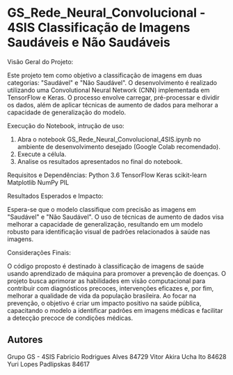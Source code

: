 # GS_Rede_Neural_Convolucional - 4SIS Classificação de Imagens Saudáveis e Não Saudáveis


Visão Geral do Projeto:

Este projeto tem como objetivo a classificação de imagens em duas categorias: "Saudável" e "Não Saudável". O desenvolvimento é realizado utilizando uma Convolutional Neural Network (CNN) implementada em TensorFlow e Keras. O processo envolve carregar, pré-processar e dividir os dados, além de aplicar técnicas de aumento de dados para melhorar a capacidade de generalização do modelo.

Execução do Notebook, intrução de uso:
1. Abra o notebook GS_Rede_Neural_Convolucional_4SIS.ipynb no ambiente de desenvolvimento desejado (Google Colab recomendado).
2. Execute a célula.
3. Analise os resultados apresentados no final do notebook.


Requisitos e Dependências:
Python 3.6
TensorFlow
Keras
scikit-learn
Matplotlib
NumPy
PIL



Resultados Esperados e Impacto:

Espera-se que o modelo classifique com precisão as imagens em "Saudável" e "Não Saudável". O uso de técnicas de aumento de dados visa melhorar a capacidade de generalização, resultando em um modelo robusto para identificação visual de padrões relacionados à saúde nas imagens.

Considerações Finais:

O código proposto é destinado à classificação de imagens de saúde usando aprendizado de máquina para promover a prevenção de doenças. O projeto busca aprimorar as habilidades em visão computacional para contribuir com diagnósticos precoces, intervenções eficazes e, por fim, melhorar a qualidade de vida da população brasileira. Ao focar na prevenção, o objetivo é criar um impacto positivo na saúde pública, capacitando o modelo a identificar padrões em imagens médicas e facilitar a detecção precoce de condições médicas.

## Autores

Grupo GS - 4SIS
Fabricio Rodrigues Alves 84729
Vitor Akira Ucha Ito 84628
Yuri Lopes Padlipskas 84617
